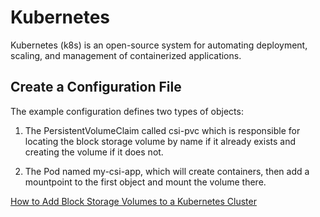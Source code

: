 # Kubernetes
Kubernetes (k8s) is an open-source system for automating deployment, scaling, and management of containerized applications.



## Create a Configuration File
The example configuration defines two types of objects:

1. The PersistentVolumeClaim called csi-pvc which is responsible for locating the block storage volume by name if it already exists and creating the volume if it does not.

2. The Pod named my-csi-app, which will create containers, then add a mountpoint to the first object and mount the volume there.

[How to Add Block Storage Volumes to a Kubernetes Cluster](https://www.digitalocean.com/docs/kubernetes/how-to/add-persistent-storage/)
